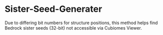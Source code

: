 # Sister-Seed-Generater
Due to differing bit numbers for structure positions, this method helps find Bedrock sister seeds (32-bit) not accessible via Cubiomes Viewer.
